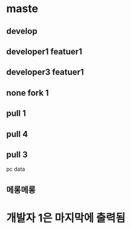 # maste 
## develop
## developer1 featuer1
## developer3 featuer1
## none fork 1
## pull 1
## pull 4
## pull 3
 pc data
## 메롱메롱 
# 개발자 1은 마지막에 출력됨 

